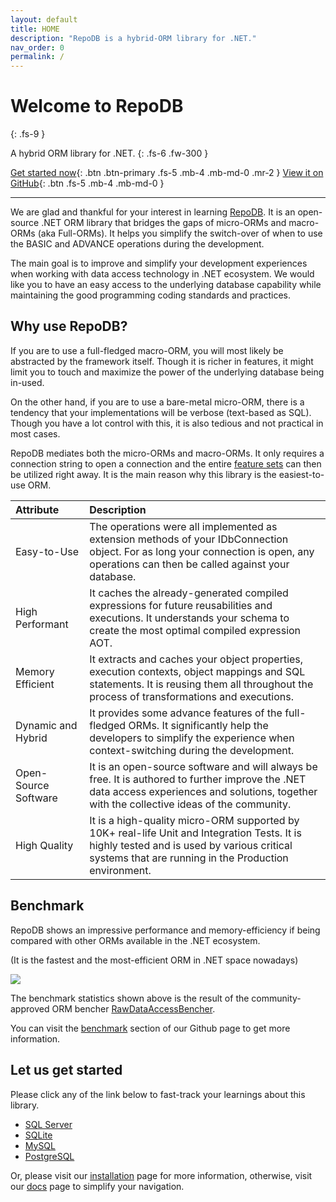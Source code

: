```yaml
---
layout: default
title: HOME
description: "RepoDB is a hybrid-ORM library for .NET."
nav_order: 0
permalink: /
---
```


# Welcome to RepoDB
{: .fs-9 }

A hybrid ORM library for .NET.
{: .fs-6 .fw-300 }

[Get started now](/tutorial/get-started-sqlserver){: .btn .btn-primary .fs-5 .mb-4 .mb-md-0 .mr-2 } [View it on GitHub](https://github.com/mikependon/RepoDB){: .btn .fs-5 .mb-4 .mb-md-0 }

---

We are glad and thankful for your interest in learning [RepoDB](https://github.com/mikependon/RepoDb). It is an open-source .NET ORM library that bridges the gaps of micro-ORMs and macro-ORMs (aka Full-ORMs). It helps you simplify the switch-over of when to use the BASIC and ADVANCE operations during the development.

The main goal is to improve and simplify your development experiences when working with data access technology in .NET ecosystem. We would like you to have an easy access to the underlying database capability while maintaining the good programming coding standards and practices.

## Why use RepoDB?

If you are to use a full-fledged macro-ORM, you will most likely be abstracted by the framework itself. Though it is richer in features, it might limit you to touch and maximize the power of the underlying database being in-used.

On the other hand, if you are to use a bare-metal micro-ORM, there is a tendency that your implementations will be verbose (text-based as SQL). Though you have a lot control with this, it is also tedious and not practical in most cases.

RepoDB mediates both the micro-ORMs and macro-ORMs. It only requires a connection string to open a connection and the entire [feature sets](/feature) can then be utilized right away. It is the main reason why this library is the easiest-to-use ORM.

| Attribute  | Description |
|:-------------|:------------------|
| Easy-to-Use | The operations were all implemented as extension methods of your IDbConnection object. For as long your connection is open, any operations can then be called against your database. |
| High Performant | It caches the already-generated compiled expressions for future reusabilities and executions. It understands your schema to create the most optimal compiled expression AOT. |
| Memory Efficient | It extracts and caches your object properties, execution contexts, object mappings and SQL statements. It is reusing them all throughout the process of transformations and executions. |
| Dynamic and Hybrid | It provides some advance features of the full-fledged ORMs. It significantly help the developers to simplify the experience when context-switching during the development. |
| Open-Source Software | It is an open-source software and will always be free. It is authored to further improve the .NET data access experiences and solutions, together with the collective ideas of the community. |
| High Quality | It is a high-quality micro-ORM supported by 10K+ real-life Unit and Integration Tests. It is highly tested and is used by various critical systems that are running in the Production environment. |

## Benchmark

RepoDB shows an impressive performance and memory-efficiency if being compared with other ORMs available in the .NET ecosystem.

(It is the fastest and the most-efficient ORM in .NET space nowadays)

<img src="../../assets/images/site/statistics.svg" />

The benchmark statistics shown above is the result of the community-approved ORM bencher [RawDataAccessBencher](https://github.com/FransBouma/RawDataAccessBencher).

You can visit the [benchmark](https://github.com/mikependon/RepoDB#benchmark) section of our Github page to get more information.

## Let us get started

Please click any of the link below to fast-track your learnings about this library.

- [SQL Server](/tutorial/get-started-sqlserver)
- [SQLite](/tutorial/get-started-sqlite)
- [MySQL](/tutorial/get-started-mysql)
- [PostgreSQL](/tutorial/get-started-postgresql)

Or, please visit our [installation](/tutorial/installation) page for more information, otherwise, visit our [docs](/docs) page to simplify your navigation.
